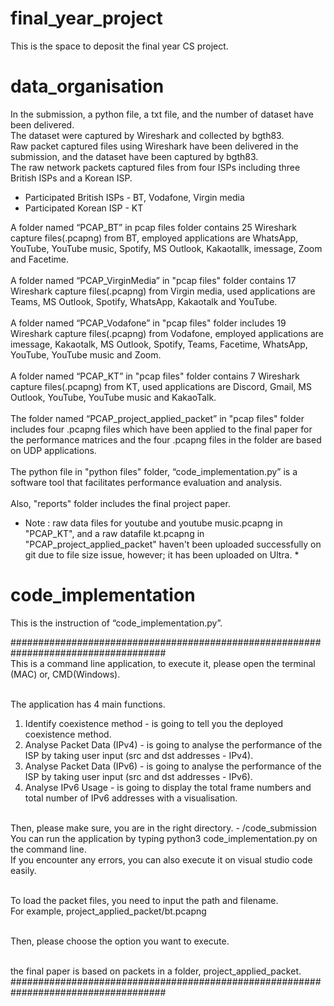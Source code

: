 # final_year_project
This is the space to deposit the final year CS project.

# data_organisation
In the submission, a python file, a txt file, and the number of dataset have been delivered. <br/> 
The dataset were captured by Wireshark and collected by bgth83. <br/> 
Raw packet captured files using Wireshark have been delivered in the submission, and the dataset have been captured by bgth83.<br/> 
The raw network packets captured files from four ISPs including three British ISPs and a Korean ISP. <br/> 
- Participated British ISPs - BT, Vodafone, Virgin media
- Participated Korean ISP - KT
 
A folder named “PCAP_BT” in pcap files folder contains 25 Wireshark capture files(.pcapng) from BT, employed applications are WhatsApp, YouTube, YouTube music, Spotify, MS Outlook, Kakaotallk, imessage, Zoom and Facetime.<br/> 
<br/> 
A folder named “PCAP_VirginMedia” in "pcap files" folder contains 17 Wireshark capture files(.pcapng) from Virgin media, used applications are Teams, MS Outlook, Spotify, WhatsApp, Kakaotalk and YouTube. <br/> 
<br/> 
A folder named “PCAP_Vodafone” in "pcap files" folder includes 19 Wireshark capture files(.pcapng) from Vodafone, employed applications are imessage, Kakaotalk, MS Outlook, Spotify, Teams, Facetime, WhatsApp, YouTube, YouTube music and Zoom. <br/> 
<br/> 
A folder named “PCAP_KT” in "pcap files" folder contains 7 Wireshark capture files(.pcapng) from KT, used applications are Discord, Gmail, MS Outlook, YouTube, YouTube music and KakaoTalk. <br/> <br/> 
The folder named “PCAP_project_applied_packet” in "pcap files" folder includes four .pcapng files which have been applied to the final paper for the performance matrices and the four .pcapng files in the folder are based on UDP applications.<br/> <br/> 
The python file in "python files" folder, “code_implementation.py” is a software tool that facilitates performance evaluation and analysis. <br/> <br/>
Also, "reports" folder includes the final project paper.
* Note : raw data files for youtube and youtube music.pcapng in "PCAP_KT", and a raw datafile kt.pcapng in "PCAP_project_applied_packet" haven't been uploaded successfully on git due to file size issue, however; it has been uploaded on Ultra. *

# code_implementation
This is the instruction of “code_implementation.py”.

#################################################################################### <br/> 
This is a command line application, to execute it, please open the terminal (MAC) or, CMD(Windows).<br/> <br/> 

The application has 4 main functions.<br/> 
1. Identify coexistence method - is going to tell you the deployed coexistence method.<br/> 
2. Analyse Packet Data (IPv4) - is going to analyse the performance of the ISP by taking user input (src and dst addresses - IPv4).<br/> 
3. Analyse Packet Data (IPv6) - is going to analyse the performance of the ISP by taking user input (src and dst addresses - IPv6).<br/> 
4. Analyse IPv6 Usage - is going to display the total frame numbers and total number of IPv6 addresses with a visualisation.<br/> <br/> 

Then, please make sure, you are in the right directory. - /code_submission<br/> 
You can run the application by typing python3 code_implementation.py on the command line.<br/> 
If you encounter any errors, you can also execute it on visual studio code easily.<br/> <br/> 

To load the packet files, you need to input the path and filename.<br/> 
For example, project_applied_packet/bt.pcapng<br/> <br/> 

Then, please choose the option you want to execute.<br/> <br/> 


the final paper is based on packets in a folder, project_applied_packet. <br/> 
####################################################################################





